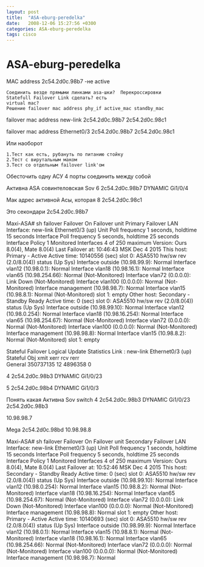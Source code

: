```yaml
---
layout: post
title:  "ASA-eburg-peredelka"
date:   2008-12-06 15:27:56 +0300
categories: ASA-eburg-peredelka
tags: cisco
---
```


# ASA-eburg-peredelka
MAC address 2c54.2d0c.98b7 -не active

    Соединить везде прямыми линками asa-шки?  Перекроссировки
    Statefull Failover Link сделать? есть
    virtual mac?
    Решение failover mac address phy_if active_mac standby_mac

failover mac address new-link 2c54.2d0c.98b7 2c54.2d0c.98c1

failover mac address Ethernet0/3 2c54.2d0c.98b7 2c54.2d0c.98c1

Или наоборот



    1.Тест как есть, рубануть по питанию стойку
    2.Тест с вирутальным маком
    3.Тест со отдельным failover link'ом


Обесточить одну АСУ
4 порты соединить между собой


Активна ASA совинтеловская 
Sov
   6    2c54.2d0c.98b7    DYNAMIC     Gi1/0/4








Мак адрес активной Асы, которая 8
2c54.2d0c.98c1


Это секондари
2c54.2d0c.98b7





Maxi-ASA#  sh failover
Failover On 
Failover unit Primary
Failover LAN Interface: new-link Ethernet0/3 (up)
Unit Poll frequency 1 seconds, holdtime 15 seconds
Interface Poll frequency 5 seconds, holdtime 25 seconds
Interface Policy 1
Monitored Interfaces 4 of 250 maximum
Version: Ours 8.0(4), Mate 8.0(4)
Last Failover at: 10:46:43 MSK Dec 4 2015
        This host: Primary - Active 
                Active time: 10140556 (sec)
                slot 0: ASA5510 hw/sw rev (2.0/8.0(4)) status (Up Sys)
                  Interface outside (10.98.99.9): Normal 
                  Interface vlan12 (10.98.0.1): Normal 
                  Interface vlan18 (10.98.16.1): Normal 
                  Interface vlan65 (10.98.254.66): Normal (Not-Monitored)
                  Interface vlan72 (0.0.0.0): Link Down (Not-Monitored)
                  Interface vlan100 (0.0.0.0): Normal (Not-Monitored)
                  Interface management (10.98.98.7): Normal 
                  Interface vlan15 (10.98.8.1): Normal (Not-Monitored)
                slot 1: empty
        Other host: Secondary - Standby Ready 
                Active time: 0 (sec)
                slot 0: ASA5510 hw/sw rev (2.0/8.0(4)) status (Up Sys)
                  Interface outside (10.98.99.10): Normal 
                  Interface vlan12 (10.98.0.254): Normal 
                  Interface vlan18 (10.98.16.254): Normal 
                  Interface vlan65 (10.98.254.67): Normal (Not-Monitored)
                  Interface vlan72 (0.0.0.0): Normal (Not-Monitored)
                  Interface vlan100 (0.0.0.0): Normal (Not-Monitored)
                  Interface management (10.98.98.8): Normal 
                  Interface vlan15 (10.98.8.2): Normal (Not-Monitored)
                slot 1: empty

Stateful Failover Logical Update Statistics
        Link : new-link Ethernet0/3 (up)
        Stateful Obj    xmit       xerr       rcv        rerr      
        General         350737135  12         4896358    0     

   4    2c54.2d0c.98b3    DYNAMIC     Gi1/0/23

   5    2c54.2d0c.98b4    DYNAMIC     Gi1/0/3




Понять какая Активна
Sov switch
  4    2c54.2d0c.98b3    DYNAMIC     Gi1/0/23
2c54.2d0c.98b3

10.98.98.7





Mega
2c54.2d0c.98bd
10.98.98.8

Maxi-ASA#   sh failover
Failover On 
Failover unit Secondary
Failover LAN Interface: new-link Ethernet0/3 (up)
Unit Poll frequency 1 seconds, holdtime 15 seconds
Interface Poll frequency 5 seconds, holdtime 25 seconds
Interface Policy 1
Monitored Interfaces 4 of 250 maximum
Version: Ours 8.0(4), Mate 8.0(4)
Last Failover at: 10:52:46 MSK Dec 4 2015
        This host: Secondary - Standby Ready 
                Active time: 0 (sec)
                slot 0: ASA5510 hw/sw rev (2.0/8.0(4)) status (Up Sys)
                  Interface outside (10.98.99.10): Normal 
                  Interface vlan12 (10.98.0.254): Normal 
                  Interface vlan15 (10.98.8.2): Normal (Not-Monitored)
                  Interface vlan18 (10.98.16.254): Normal 
                  Interface vlan65 (10.98.254.67): Normal (Not-Monitored)
                  Interface vlan72 (0.0.0.0): Link Down (Not-Monitored)
                  Interface vlan100 (0.0.0.0): Normal (Not-Monitored)
                  Interface management (10.98.98.8): Normal 
                slot 1: empty
        Other host: Primary - Active 
                Active time: 10140693 (sec)
                slot 0: ASA5510 hw/sw rev (2.0/8.0(4)) status (Up Sys)
                  Interface outside (10.98.99.9): Normal 
                  Interface vlan12 (10.98.0.1): Normal 
                  Interface vlan15 (10.98.8.1): Normal (Not-Monitored)
                  Interface vlan18 (10.98.16.1): Normal 
                  Interface vlan65 (10.98.254.66): Normal (Not-Monitored)
                  Interface vlan72 (0.0.0.0): Normal (Not-Monitored)
                  Interface vlan100 (0.0.0.0): Normal (Not-Monitored)
                  Interface management (10.98.98.7): Normal 

